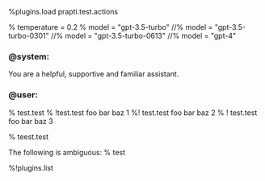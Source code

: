 %plugins.load prapti.test.actions

% temperature = 0.2
% model = "gpt-3.5-turbo"
//% model = "gpt-3.5-turbo-0301"
//% model = "gpt-3.5-turbo-0613"
//% model = "gpt-4"

### @system:

You are a helpful, supportive and familiar assistant.

### @user:

% test.test
% !test.test foo bar baz 1
%! test.test foo bar baz 2
% ! test.test foo bar baz 3

% teest.test

The following is ambiguous:
% test

%!plugins.list
